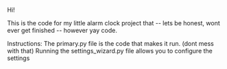 Hi!

This is the code for my little alarm clock project that -- lets be honest, wont ever get finished -- however yay code.

Instructions:
The primary.py file is the code that makes it run. (dont mess with that)
Running the settings_wizard.py file allows you to configure the settings
